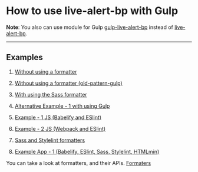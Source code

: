 # How to use live-alert-bp with Gulp 

**Note**: You also can use module for Gulp [gulp-live-alert-bp](https://github.com/semiromid/gulp-live-alert-bp) instead of 
[live-alert-bp](https://github.com/semiromid/live-alert-bp).

---

## Examples

1. [Without using a formatter](https://github.com/semiromid/live-alert-bp/tree/master/documentation/examples/gulp/without-formatter)

2. [Without using a formatter (old-pattern-gulp)](https://github.com/semiromid/live-alert-bp/tree/master/documentation/examples/gulp/without-formatter(old-pattern-gulp))

3. [With using the Sass formatter](https://github.com/semiromid/live-alert-bp/tree/master/documentation/examples/gulp/sass-formatter)

4. [Alternative Example - 1 with using Gulp](https://github.com/semiromid/live-alert-bp/tree/master/documentation/examples/gulp/alternative-1)

5. [Example - 1 JS (Babelify and ESlint)](https://github.com/semiromid/live-alert-bp/tree/master/documentation/examples/gulp/js-formatter-eslint-1)

6. [Example - 2 JS (Webpack and ESlint)](https://github.com/semiromid/live-alert-bp/tree/master/documentation/examples/gulp/js-formatter-eslint-2)

6. [Sass and Stylelint formatters](https://github.com/semiromid/live-alert-bp/tree/master/documentation/examples/gulp/sass-and-stylelint-formatters)

7. [Example App - 1 (Babelify, ESlint, Sass, Stylelint, HTMLmin)](https://github.com/semiromid/live-alert-bp/tree/master/documentation/examples/gulp/app-1)

You can take a look at formatters, and their APIs. [Formaters](https://github.com/semiromid/live-alert-bp#formaters)
